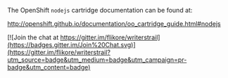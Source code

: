 The OpenShift `nodejs` cartridge documentation can be found at:

http://openshift.github.io/documentation/oo_cartridge_guide.html#nodejs


[![Join the chat at https://gitter.im/flikore/writerstrail](https://badges.gitter.im/Join%20Chat.svg)](https://gitter.im/flikore/writerstrail?utm_source=badge&utm_medium=badge&utm_campaign=pr-badge&utm_content=badge)